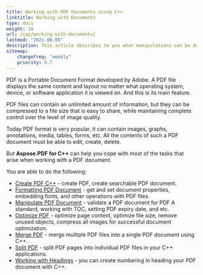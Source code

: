 ```yaml
---
title: Working with PDF Documents using C++
linktitle: Working with Documents
type: docs
weight: 10
url: /cpp/working-with-documents/
lastmod: "2021-06-05"
description: This article describes to you what manipulations can be done with the document with Aspose.PDF for C++ library.
sitemap:
    changefreq: "weekly"
    priority: 0.7
---
```


PDF is a Portable Document Format developed by Adobe. A PDF file displays the same content and layout no matter what operating system, device, or software application it is viewed on. And this is its main feature.

PDF files can contain an unlimited amount of information, but they can be compressed to a file size that is easy to share, while maintaining complete control over the level of image quality.

Today PDF format is very popular, it can contain images, graphs, annotations, media, tables, forms, etc. All the contents of such a PDF document must be able to edit, create, delete.

But **Aspose.PDF for C++** can help you cope with most of the tasks that arise when working with a PDF document.

You are able to do the following:

- [Create PDF C++](/pdf/cpp/create-pdf-document/) - create PDF, create searchable PDF document.
- [Formatting PDF Document](/pdf/cpp/formatting-pdf-document/) - get and set document properties, embedding fonts, and other operations with PDF files.
- [Manipulate PDF Document](/pdf/cpp/manipulate-pdf-document/) - validate a PDF document for PDF A standard, working with TOC, setting PDF expiry date, and etc.
- [Optimize PDF](/pdf/cpp/optimize-pdf/) - optimize page content, optimize file size, remove unused objects, compress all images for successful document optimization.
- [Merge PDF](/pdf/cpp/merge-pdf-documents/) - merge multiple PDF files into a single PDF document using C++.
- [Split PDF](/pdf/cpp/split-document/) - split PDF pages into individual PDF files in your C++ applications.
- [Working with Headings](/pdf/cpp/working-with-headings/) - you can create numbering in heading your PDF document with C++.
